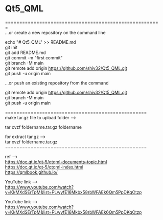 # Qt5_QML

=======================================================<br/>
…or create a new repository on the command line<br/>

echo "# Qt5_QML" >> README.md<br/>
git init<br/>
git add README.md<br/>
git commit -m "first commit"<br/>
git branch -M main<br/>
git remote add origin https://github.com/shiv32/Qt5_QML.git<br/>
git push -u origin main<br/>

…or push an existing repository from the command <br/>

git remote add origin https://github.com/shiv32/Qt5_QML.git<br/>
git branch -M main<br/>
git push -u origin main<br/>

==================================================<br/>
make tar.gz file to upload folder --><br/>

tar cvzf foldername.tar.gz foldername<br/>

for extract tar.gz --><br/>
tar xvzf foldername.tar.gz<br/>
==================================================<br/>

ref --><br/>
https://doc.qt.io/qt-5/qtqml-documents-topic.html<br/>
https://doc.qt.io/qt-5/qtqml-index.html<br/>
https://qmlbook.github.io/<br/>

YouTube link --><br/>
https://www.youtube.com/watch?v=KkMXdSErTpM&list=PLwyfE16Mkbx58rbWFAEk6Qm5PpDKqOtzp<br/>

YouTube link --><br/>
https://www.youtube.com/watch?v=KkMXdSErTpM&list=PLwyfE16Mkbx58rbWFAEk6Qm5PpDKqOtzp<br/>




